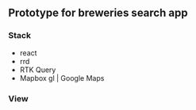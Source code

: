 ## Prototype for breweries search app
### Stack

- react
- rrd
- RTK Query 
- Mapbox gl | Google Maps


### View
